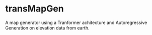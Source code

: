 # transMapGen
A map generator using a Tranformer achitecture and Autoregressive Generation on elevation data from earth.
